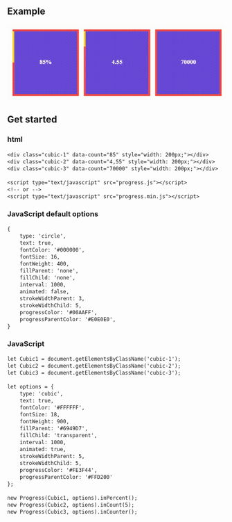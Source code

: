 ## Example

<img src="../img/progresscubic.gif" />

## Get started

### html

	<div class="cubic-1" data-count="85" style="width: 200px;"></div>
	<div class="cubic-2" data-count="4,55" style="width: 200px;"></div>
	<div class="cubic-3" data-count="70000" style="width: 200px;"></div>
	
	<script type="text/javascript" src="progress.js"></script>
	<!-- or -->
	<script type="text/javascript" src="progress.min.js"></script>

### JavaScript default options

	{
		type: 'circle',
		text: true,
        fontColor: '#000000',
        fontSize: 16,
        fontWeight: 400,
        fillParent: 'none',
        fillChild: 'none',
        interval: 1000,
        animated: false,
        strokeWidthParent: 3,
        strokeWidthChild: 5,
        progressColor: '#00AAFF',
        progressParentColor: '#E0E0E0',
	}

### JavaScript

	let Cubic1 = document.getElementsByClassName('cubic-1');
	let Cubic2 = document.getElementsByClassName('cubic-2');
	let Cubic3 = document.getElementsByClassName('cubic-3');

	let options = {
		type: 'cubic',
		text: true,
	    fontColor: '#FFFFFF',
	    fontSize: 18,
	    fontWeight: 900,
	    fillParent: '#6949D7',
	    fillChild: 'transparent',
	    interval: 1000,
	    animated: true,
	    strokeWidthParent: 5,
	    strokeWidthChild: 5,
	    progressColor: '#FE3F44',
	    progressParentColor: '#FFD200'
	};

	new Progress(Cubic1, options).inPercent();
	new Progress(Cubic2, options).inCount(5);
	new Progress(Cubic3, options).inCounter();
	